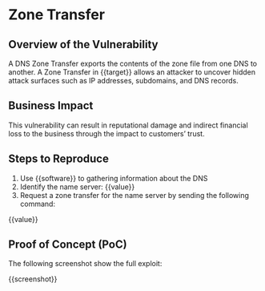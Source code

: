 
# Zone Transfer

## Overview of the Vulnerability

A DNS Zone Transfer exports the contents of the zone file from one DNS to another. A Zone Transfer in {{target}} allows an attacker to uncover hidden attack surfaces such as IP addresses, subdomains, and DNS records.

## Business Impact

This vulnerability can result in reputational damage and indirect financial loss to the business through the impact to customers’ trust.

## Steps to Reproduce

1. Use {{software}} to gathering information about the DNS
1. Identify the name server: {{value}}
1. Request a zone transfer for the name server by sending the following command:

{{value}}

## Proof of Concept (PoC)

The following screenshot show the full exploit:

{{screenshot}}
